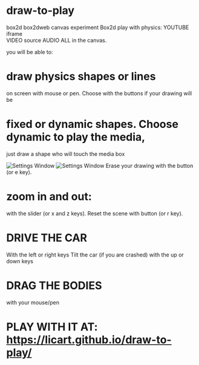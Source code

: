 # draw-to-play
box2d box2dweb canvas experiment
Box2d play with physics:
YOUTUBE iframe  
VIDEO source 
AUDIO 
ALL in the canvas.

you will be able to:
# draw physics shapes or lines 
on screen with mouse or pen.
Choose with the buttons if your drawing will be 
# fixed or dynamic shapes. Choose dynamic to play the media,
just draw a shape who will touch the media box

![Settings Window](https://raw.github.com/licart/draw-to-play/gh-pages/Capturedraw.png) 
![Settings Window](https://raw.github.com/licart/draw-to-play/gh-pages/Capturedraw2.png)
Erase your drawing with the button (or e key).

# zoom in and out: 
with the slider (or x and z keys).
Reset the scene with button (or r key).

# DRIVE THE CAR 
With the left or right keys
Tilt the car (if you are crashed) with the up or down keys
# DRAG THE BODIES 
with your mouse/pen

# PLAY WITH IT AT: https://licart.github.io/draw-to-play/

